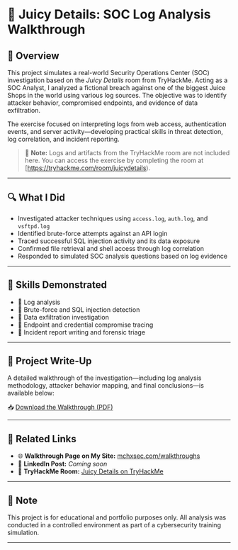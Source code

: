 # 🧪 Juicy Details: SOC Log Analysis Walkthrough

## 📌 Overview

This project simulates a real-world Security Operations Center (SOC) investigation based on the *Juicy Details* room from TryHackMe. Acting as a SOC Analyst, I analyzed a fictional breach against one of the biggest Juice Shops in the world using various log sources. The objective was to identify attacker behavior, compromised endpoints, and evidence of data exfiltration.

The exercise focused on interpreting logs from web access, authentication events, and server activity—developing practical skills in threat detection, log correlation, and incident reporting.

> 🔐 **Note:** Logs and artifacts from the TryHackMe room are not included here. You can access the exercise by completing the room at [https://tryhackme.com/room/juicydetails).

---

## 🔍 What I Did

- Investigated attacker techniques using `access.log`, `auth.log`, and `vsftpd.log`
- Identified brute-force attempts against an API login
- Traced successful SQL injection activity and its data exposure
- Confirmed file retrieval and shell access through log correlation
- Responded to simulated SOC analysis questions based on log evidence

---

## 🧠 Skills Demonstrated

- 🔹 Log analysis 
- 🔹 Brute-force and SQL injection detection
- 🔹 Data exfiltration investigation
- 🔹 Endpoint and credential compromise tracing
- 🔹 Incident report writing and forensic triage

---

## 📄 Project Write-Up

A detailed walkthrough of the investigation—including log analysis methodology, attacker behavior mapping, and final conclusions—is available below:

📥 [Download the Walkthrough (PDF)](./Juicy_Details_Walkthrough.pdf)

---

## 🔗 Related Links

- 🌐 **Walkthrough Page on My Site:** [mchxsec.com/walkthroughs](https://mchxsec.com/walkthroughs)
- 💼 **LinkedIn Post:** *Coming soon*
- 🧩 **TryHackMe Room:** [Juicy Details on TryHackMe](https://tryhackme.com/room/juicydetails)

---

## 🧾 Note

This project is for educational and portfolio purposes only. All analysis was conducted in a controlled environment as part of a cybersecurity training simulation.

---

